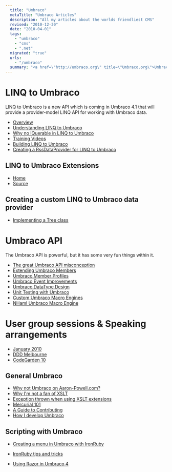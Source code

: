 ```yaml
---
  title: "Umbraco"
  metaTitle: "Umbraco Articles"
  description: "All my articles about the worlds friendliest CMS"
  revised: "2010-12-30"
  date: "2010-04-01"
  tags: 
    - "umbraco"
    - "cms"
    - ".net"
  migrated: "true"
  urls: 
    - "/umbraco"
  summary: "<a href=\"http://umbraco.org\" title=\"Umbraco.org\">Umbraco</a><br />\n<a href=\"http://umbraco.codeplex.com\" title=\"Codeplex\">Umbraco on Codeplex</a></br />\n<a href=\"http://our.umbraco.org\" title=\"Community Site\">Community Site</a>"
---
```

# LINQ to Umbraco

LINQ to Umbraco is a new API which is coming in Umbraco 4.1 that will provide a provider-model LINQ API for working with Umbraco data.

* [Overview][1]
* [Understanding LINQ to Umbraco][2]
* [Why no IQuerable in LINQ to Umbraco][3]
* [Training Videos][4]
* [Building LINQ to Umbraco][5]
* [Creating a RssDataProvider for LINQ to Umbraco][6] 

## LINQ to Umbraco Extensions

* [Home][7]
* [Source][8]

## Creating a custom LINQ to Umbraco data provider

* [Implementing a Tree class][9]

# Umbraco API

The Umbraco API is powerful, but it has some very fun things within it.

 * [The great Umbraco API misconception][10]
 * [Extending Umbraco Members][11]
 * [Umbraco Member Profiles][12]
 * [Umbraco Event Improvements][13]
 * [Umbraco DataType Design][14]
 * [Unit Testing with Umbraco][15]
 * [Custom Umbraco Macro Engines][16]
 * [NHaml Umbraco Macro Engine][17]

# User group sessions & Speaking arrangements

 * [January 2010][18]
 * [DDD Melbourne][19]
 * [CodeGarden 10][20]

## General Umbraco ##

 * [Why not Umbraco on Aaron-Powell.com?][21]
 * [Why I'm not a fan of XSLT][22]
 * [Exception thrown when using XSLT extensions][23]
 * [Mercurial 101][24]
 * [A Guide to Contributing][25]
 * [How I develop Umbraco][26]

## Scripting with Umbraco

* [Creating a menu in Umbraco with IronRuby][27]
* [IronRuby tips and tricks][28]
* [Using Razor in Umbraco 4][29]


  [1]: /linq-to-umbraco-overview
  [2]: /understanding-linq-to-umbraco
  [3]: /iqueryable-linq-to-umbraco
  [4]: /training-videos
  [5]: /building-linq-to-umbraco
  [6]: /rssdataprovider-for-linq-to-umbraco
  [7]: /linq-to-umbraco-extensions
  [8]: http://bitbucket.org/slace/linq-to-umbraco-extensions
  [9]: /documentdataprovider-tree
  [10]: /the-great-umbraco-api-misconception
  [11]: /extending-umbraco-members
  [12]: /umbraco-members-profiles
  [13]: /umbraco-event-improvments
  [14]: /umbraco-data-type-design
  [15]: /unit-testing-with-umbraco
  [16]: /custom-umbraco-macro-engines
  [17]: /nhaml-umbraco-macroengine
  [18]: /umbraco-auspac-january-2010
  [19]: /dddmelbourne-umbraco
  [20]: /codegarden-10
  [21]: /why-no-umbraco
  [22]: /why-im-not-a-fan-of-xslt
  [23]: /Exception-thrown-when-using-XSLT-extensions
  [24]: /mercurial-101-for-umbraco-developers
  [25]: /umbraco-and-mercurial-how-to-contribute
  [26]: /how-i-developer-umbraco
  [27]: /umbraco-menu-with-ironruby
  [28]: /umbraco-ironruby-tips-and-tricks
  [29]: /umbraco-4-and-razor